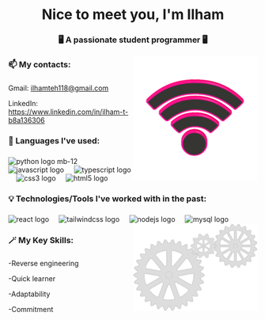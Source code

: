 <div className = "border: 5px solid white">
  <h1 align="center">Nice to meet you, I'm Ilham</h1>
  <h3 align="center">🖥️ A passionate student programmer 🖥️</h3>
  <img align="right" src = "https://github.com/IlhamIslahuddin/IlhamIslahuddin/blob/main/wifi-11193_512.gif" alt = "Animated Gif of WIFI Symbol" style = "width:50%; height:auto;"/>
  
  ### 📫 My contacts: 
  ###
  <a href="mailto:ilhamteh118@gmail.com"></a><p>Gmail: ilhamteh118@gmail.com</p>
  <a href="https://www.linkedin.com/in/ilham-t-b8a136306/"></a><p>LinkedIn: https://www.linkedin.com/in/ilham-t-b8a136306</p>
  
  
  ### 🌟 Languages I've used:
  ###
  <div align="left">
    <img src="https://cdn.jsdelivr.net/gh/devicons/devicon/icons/python/python-original.svg" height="40" alt="python logo mb-12"  />
    <img width="12" />
    <img src="https://cdn.jsdelivr.net/gh/devicons/devicon/icons/javascript/javascript-original.svg" height="40" alt="javascript logo"  />
    <img width="12" />
    <img src="https://cdn.jsdelivr.net/gh/devicons/devicon/icons/typescript/typescript-original.svg" height="40" alt="typescript logo"  />
    <img width="12" />
    <img src="https://cdn.jsdelivr.net/gh/devicons/devicon/icons/css3/css3-original.svg" height="40" alt="css3 logo"  />
    <img width="12" />
    <img src="https://cdn.jsdelivr.net/gh/devicons/devicon/icons/html5/html5-original.svg" height="40" alt="html5 logo"  />
  </div>
  
  ### 💡 Technologies/Tools I've worked with in the past:
  ###
  <div align="left">
    <img src="https://cdn.jsdelivr.net/gh/devicons/devicon/icons/react/react-original.svg" height="40" alt="react logo"  />
    <img width="12" />
    <img src="https://cdn.jsdelivr.net/gh/devicons/devicon/icons/tailwindcss/tailwindcss-original-wordmark.svg" height="40" alt="tailwindcss logo"  />
    <img width="12" />
    <img src="https://cdn.jsdelivr.net/gh/devicons/devicon/icons/nodejs/nodejs-original.svg" height="40" alt="nodejs logo"  />
    <img width="12" />
    <img src="https://cdn.jsdelivr.net/gh/devicons/devicon/icons/mysql/mysql-original.svg" height="40" alt="mysql logo"  />
  </div>
  
  <img align="right" src = "https://github.com/IlhamIslahuddin/IlhamIslahuddin/blob/main/gears-5908_512.gif" alt = "Animated Gif of Gears" style = "width:50%; height:auto;"/>
  
  ### 🪄 My Key Skills:
  ###
  <p>-Reverse engineering</p>
  <p>-Quick learner</p>
  <p>-Adaptability</p>
  <p>-Commitment</p>
</div>
